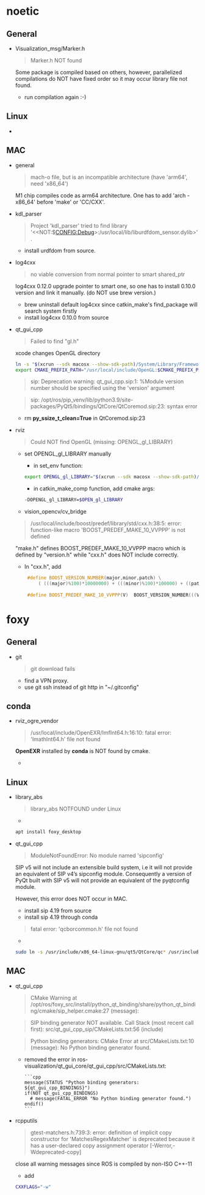 # noetic

## General
+ Visualization\_msg/Marker.h

	> Marker.h NOT found
	
	Some package is compiled based on others, however, parallelized compilations do NOT have fixed order so it may occur library file not found.
	
	- run compilation again :-)
	

## Linux
+ 

## MAC

+ general

	> mach-o file, but is an incompatible architecture (have 'arm64', need 'x86_64')
	
	M1 chip compiles code as arm64 architecture. One has to add 'arch -x86_64' before 'make' or 'CC/CXX'.
	  
+ kdl_parser

	> Project 'kdl\_parser' tried to find library
  '$<$<NOT:$<CONFIG:Debug>>:/usr/local/lib/liburdfdom\_sensor.dylib>'.
  
  	- install urdfdom from source.
  	
+ log4cxx

	> no viable conversion from normal pointer to smart shared_ptr
  
   log4cxx 0.12.0 upgrade pointer to smart one, so one has to install 0.10.0 version and link it manually. (do NOT use brew version.)
   - brew uninstall default log4cxx since catkin\_make's find_package will search system firstly
   - install log4cxx 0.10.0 from source
   
+ qt\_gui\_cpp

	> Failed to find "gl.h"
	
	xcode changes OpenGL directory 

	```bash
	ln -s "$(xcrun --sdk macosx --show-sdk-path)/System/Library/Frameworks/OpenGL.framework/Headers"  /usr/local/include/OpenGL	
	export CMAKE_PREFIX_PATH="/usr/local/include/OpenGL:$CMAKE_PREFIX_PATH"
  	```
    
   > sip: Deprecation warning: qt\_gui\_cpp.sip:1: %Module version number should be specified using the 'version' argument

   > sip: /opt/ros/pip\_venv/lib/python3.9/site-packages/PyQt5/bindings/QtCore/QtCoremod.sip:23: syntax error

	- rm **py\_ssize\_t\_clean=True** in QtCoremod.sip:23

+ rviz

	>  Could NOT find OpenGL (missing: OPENGL\_gl\_LIBRARY)
	
	- set OPENGL\_gl\_LIBRARY manually

		+ in set\_env function:

		```bash
	  export OPENGL_gl_LIBRARY="$(xcrun --sdk macosx --show-sdk-path)/System/Library/Frameworks/OpenGL.framework/Versions/Current/Libraries"
	  ```

	   + in catkin\_make\_comp function, add cmake args: 
	   
	  	```bash
	  	-DOPENGL_gl_LIBRARY=$OPEN_gl_LIBRARY
	  	```

	+ vision\_opencv/cv_bridge

	> /usr/local/include/boost/predef/library/std/cxx.h:38:5: error: function-like macro 'BOOST\_PREDEF\_MAKE\_10\_VVPPP' is not defined

	"make.h" defines BOOST\_PREDEF\_MAKE\_10\_VVPPP macro which is defined by "version.h" while "cxx.h" does NOT include correctly.
	
	- In "cxx.h", add
	
		```cpp
		 #define BOOST_VERSION_NUMBER(major,minor,patch) \
		   	 ( (((major)%100)*10000000) + (((minor)%100)*100000) + ((patch)%100000) )
	   	 
	   	 #define BOOST_PREDEF_MAKE_10_VVPPP(V)  BOOST_VERSION_NUMBER(((V)/1000)%100,0,(V)%1000)
  		```

# foxy
## General

+ git

	> git download fails

	- find a VPN proxy. 
	- use git ssh instead of git http in "~/.gitconfig"

## conda	
+ rviz\_ogre\_vendor

	> /usr/local/include/OpenEXR/ImfInt64.h:16:10: fatal error: 'ImathInt64.h' file not found
	
	**OpenEXR** installed by **conda** is NOT found by cmake.
	
	-

## Linux

+ library_abs 

	> library_abs NOTFOUND under Linux
   
	- 

	```bash
   apt install foxy_desktop
   ```
+ qt\_gui\_cpp

	> ModuleNotFoundError: No module named 'sipconfig'
	
	SIP v5 will not include an extensible build system, i.e it will not provide an equivalent of SIP v4’s sipconfig module. Consequently a version of PyQt built with SIP v5 will not provide an equivalent of the pyqtconfig module.
	
	However, this error does NOT occur in MAC.
	
	- install sip 4.19 from source
	- install sip 4.19 through conda

	>  fatal error: 'qcborcommon.h' file not found

	- 

	```bash
	sudo ln -s /usr/include/x86_64-linux-gnu/qt5/QtCore/qc* /usr/include/x86_64-linux-gnu/qt5
	```

## MAC
+ qt\_gui\_cpp

	> CMake Warning at /opt/ros/foxy\_src/install/python\_qt\_binding/share/python\_qt\_binding/cmake/sip\_helper.cmake:27 (message):
	
  	> SIP binding generator NOT available.
Call Stack (most recent call first):
  src/qt\_gui\_cpp\_sip/CMakeLists.txt:56 (include)

	> Python binding generators:
CMake Error at src/CMakeLists.txt:10 (message):
  No Python binding generator found.
  
  - removed the error in ros-visualization/qt\_gui\_core/qt\_gui\_cpp/src/CMakeLists.txt:

		```cpp
		message(STATUS "Python binding generators: ${qt_gui_cpp_BINDINGS}")
		if(NOT qt_gui_cpp_BINDINGS)
		  # message(FATAL_ERROR "No Python binding generator found.")
		endif()
		```

+ rcpputils

	> gtest-matchers.h:739:3: error: definition of implicit copy constructor for 'MatchesRegexMatcher' is deprecated because it has a user-declared copy assignment operator [-Werror,-Wdeprecated-copy]
	
	close all warning messages since ROS is compiled by non-ISO C++-11
	- add 

	```bash
	CXXFLAGS="-w" 
	```